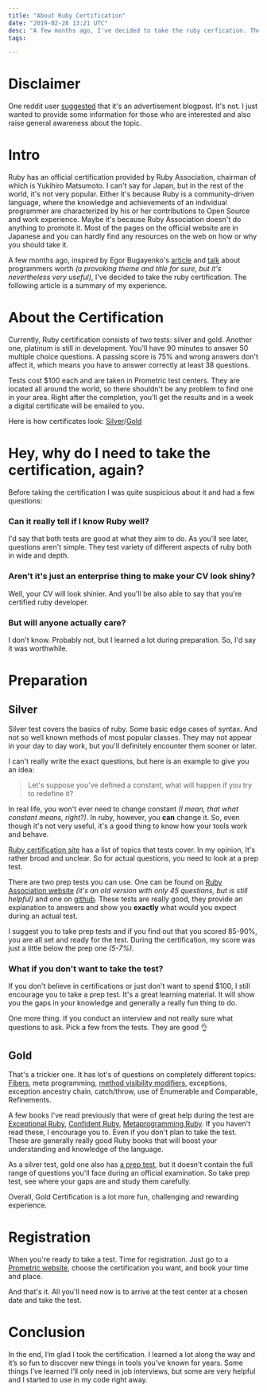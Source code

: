```yaml
---
title: "About Ruby Certification"
date: "2019-02-28 13:21 UTC"
desc: "A few months ago, I've decided to take the ruby cerfication. The following article is a summary of my experience."
tags:

---
```


# Disclaimer

One reddit user [suggested](https://www.reddit.com/r/ruby/comments/b0n18j/about_ruby_certification/eifqnth/) that it's an advertisement blogpost. It's not. I just wanted to provide some information for those who are interested and also raise general awareness about the topic.

# Intro

Ruby has an official certification provided by Ruby Association, chairman of which is Yukihiro Matsumoto.
I can't say for Japan, but in the rest of the world, it's not very popular. Either it's because Ruby is a community-driven language,
where the knowledge and achievements of an individual programmer are characterized by his or her contributions to Open Source and work experience. Maybe it's because Ruby Association doesn't do anything to promote it. Most of the pages on the official website are in Japanese and you can hardly find any resources on the web on how or why you should take it.

A few months ago, inspired by Egor Bugayenko's [article](https://www.yegor256.com/2014/10/29/how-much-do-you-cost.html#certifications) and [talk](https://www.youtube.com/watch?v=SXd_Ccta1c8) about programmers worth _(a provoking theme and title for sure, but it's nevertheless very useful)_, I've decided to take the ruby certification. The following article is a summary of my experience.

# About the Certification

Currently, Ruby certification consists of two tests: silver and gold. Another one, platinum is still in development. You'll have 90 minutes to answer 50 multiple choice questions. A passing score is 75% and wrong answers don't affect it, which means you have to answer correctly at least 38 questions.

Tests cost $100 each and are taken in Prometric test centers. They are located all around the world, so there shouldn't be any problem to find one in your area. Right after the completion, you’ll get the results and in a week a digital certificate will be emailed to you.

Here is how certificates look: [Silver](https://www.credential.net/k6zuqudp)/[Gold](https://www.credential.net/s0bd99gu)

# Hey, why do I need to take the certification, again?

Before taking the certification I was quite suspicious about it and had a few questions:

### Can it really tell if I know Ruby well?

I'd say that both tests are good at what they aim to do. As you'll see later, questions aren't simple. They test variety of different aspects of ruby both in wide and depth.

### Aren't it's just an enterprise thing to make your CV look shiny?

Well, your CV will look shinier. And you'll be also able to say that you're certified ruby developer.

### But will anyone actually care?

I don't know. Probably not, but I learned a lot during preparation. So, I'd say it was worthwhile.

# Preparation

## Silver

Silver test covers the basics of ruby. Some basic edge cases of syntax. And not so well known methods of most popular classes. They may not appear in your day to day work, but you'll definitely encounter them sooner or later.

I can't really write the exact questions, but here is an example to give you an idea:

> Let's suppose you've defined a constant, what will happen if you try to redefine it?

In real life, you won't ever need to change constant _(I mean, that what constant means, right?)_. In ruby, however, you **can** change it. So, even though it's not very useful, it's a good thing to know how your tools work and behave.

[Ruby certification site](https://www.ruby.or.jp/en/certification/examination/) has a list of topics that tests cover. In my opinion, It's rather broad and unclear. So for actual questions, you need to look at a prep test.

There are two prep tests you can use. One can be found on [Ruby Association website](https://www.ruby.or.jp/assets/images/en/certification/exam_prep_en.pdf) _(it's an old version with only 45 questions, but is still helpful)_ and one on [github](https://github.com/ruby-association/prep-test/blob/master/silver.md). These tests are really good, they provide an explanation to answers and show you **exactly** what would you expect during an actual test.

I suggest you to take prep tests and if you find out that you scored 85-90%, you are all set and ready for the test. During the certification, my score was just a little below the prep one _(5-7%)_.

### What if you don't want to take the test?

If you don't believe in certifications or just don't want to spend $100, I still encourage you to take a prep test. It's a great learning material. It will show you the gaps in your knowledge and generally a really fun thing to do.

One more thing. If you conduct an interview and not really sure what questions to ask. Pick a few from the tests. They are good 👌

## Gold

That's a trickier one. It has lot's of questions on completely different topics: [Fibers](/why-on-earth-do-fibers-exist.html), meta programming, [method visibility modifiers](/what-protected-actually-does.html), exceptions, exception ancestry chain, catch/throw, use of Enumerable and Comparable, Refinements.

A few books I've read previously that were of great help during the test are [Exceptional Ruby](http://exceptionalruby.com/), [Confident Ruby](http://www.confidentruby.com/), [Metaprogramming Ruby](https://pragprog.com/book/ppmetr2/metaprogramming-ruby-2). If you haven't read these, I encourage you to. Even if you don't plan to take the test. These are generally really good Ruby books that will boost your understanding and knowledge of the language.

As a silver test, gold one also has [a prep test](https://github.com/ruby-association/prep-test/blob/master/gold.md), but it doesn't contain the full range of questions you'll face during an official examination. So take prep test, see where your gaps are and study them carefully.

Overall, Gold Certification is a lot more fun, challenging and rewarding experience.

# Registration

When you're ready to take a test. Time for registration. Just go to a [Prometric website](https://www.prometric.com/en-us/clients/ruby/Pages/landing.aspx), choose the certification you want, and book your time and place.

And that's it. All you'll need now is to arrive at the test center at a chosen date and take the test.

# Conclusion

In the end, I’m glad I took the certification. I learned a lot along the way and it’s so fun to discover new things in tools you’ve known for years. Some things I’ve learned I’ll only need in job interviews, but some are very helpful and I started to use in my code right away.
